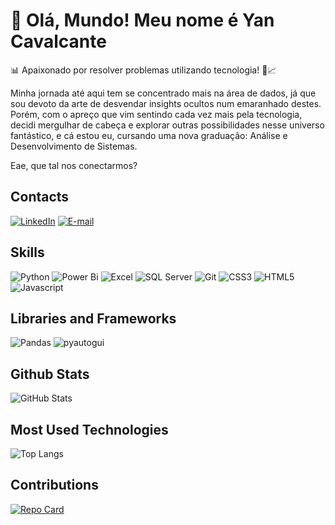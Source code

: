 # **👋 Olá, Mundo!** **Meu nome é Yan Cavalcante**                             
📊 Apaixonado por resolver problemas utilizando tecnologia! 🧪📈

Minha jornada até aqui tem se concentrado mais na área de dados, já que sou devoto da arte de desvendar insights ocultos num emaranhado destes. Porém, com o apreço que vim sentindo cada vez mais pela tecnologia, decidi mergulhar de cabeça e explorar outras possibilidades nesse universo fantástico, e cá estou eu, cursando uma nova graduação: Análise e Desenvolvimento de Sistemas.
 
Eae, que tal nos conectarmos? 

## Contacts
[![LinkedIn](https://img.shields.io/badge/LinkedIn-white?style=for-the-badge&logo=linkedin&logoColor=0E76A8)](https://www.linkedin.com/in/yancavalcante27/)
[![E-mail](https://img.shields.io/badge/-Email-087DD9?style=for-the-badge&logo=microsoft-outlook&logoColor=white)](mailto:yanbreno27@gmail.com)
## Skills
![Python](https://img.shields.io/badge/Python-FFCC08?style=for-the-badge&logo=python)
![Power Bi](https://img.shields.io/badge/Power_BI-000?style=for-the-badge&logo=powerbi&logoColor=yellow)
![Excel](https://img.shields.io/badge/Excel-1c7a27?style=for-the-badge&logo=microsoft-excel)
![SQL Server](https://img.shields.io/badge/SQL%20Server-AC2329?style=for-the-badge&logo=microsoft-sql-server)
![Git](https://img.shields.io/badge/GIT-F05639?style=for-the-badge&logo=git&logoColor=black)
![CSS3](https://img.shields.io/badge/CSS3-fff?style=for-the-badge&logo=css3&logoColor=264CE4)
![HTML5](https://img.shields.io/badge/HTML5-fff?style=for-the-badge&logo=html5)
![Javascript](https://img.shields.io/badge/javascript-fff?style=for-the-badge&logo=javascript)
## Libraries and Frameworks
![Pandas](https://img.shields.io/badge/Pandas-1A0F59?style=for-the-badge&logo=pandas)
![pyautogui](https://img.shields.io/badge/pyautogui-black?style=for-the-badge&logo=python)
## Github Stats
![GitHub Stats](https://github-readme-stats.vercel.app/api?username=Yan2024&theme=transparent&bg_color=000&border_color=30A3DC&show_icons=true&icon_color=30A3DC&title_color=E94D5F&text_color=FFF&hide_title=true)
## Most Used Technologies
![Top Langs](https://github-readme-stats-git-masterrstaa-rickstaa.vercel.app/api/top-langs/?username=Yan2024&layout=compact&bg_color=000&border_color=30A3DC&title_color=E94D5F&text_color=FFF)
## Contributions
[![Repo Card](https://github-readme-stats.vercel.app/api/pin/?username=Yan2024&repo=dio-lab-open-source&bg_color=000&border_color=30A3DC&show_icons=true&icon_color=30A3DC&title_color=E94D5F&text_color=FFF)](https://github.com/Yan2024/dio-lab-open-source)
